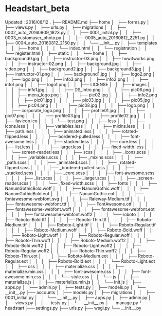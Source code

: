 # Headstart_beta

Updated : 2016/08/12
.
├── README.md
├── home
│   ├── forms.py
│   ├── views.py
│   ├── urls.py
│   ├── migrations
│   │   ├── 0002_auto_20160809_1823.py
│   │   ├── 0001_initial.py
│   │   ├── 0003_customuser_photo.py
│   │   ├── 0005_auto_20160812_2251.py
│   │   ├── 0004_auto_20160812_2150.py
│   │   └── \_\_init\_\_.py
│   ├── templates
│   │   ├── home
│   │   │   └── index.html
│   │   └── registration
│   │       └── register.html
│   ├── static
│   │   └── home
│   │       ├── background0.jpg
│   │       ├── instructor-03.png
│   │       ├── howitworks.png
│   │       ├── instructor-02.png
│   │       ├── background.jpg
│   │       ├── video.png
│   │       ├── background2.jpg
│   │       ├── background3.jpg
│   │       ├── instructor-01.png
│   │       ├── background1.jpg
│   │       ├── logo2.png
│   │       ├── logo.png
│   │       ├── info3.png
│   │       ├── info2.png
│   │       ├── info1.png
│   │       ├── logo1.png
│   │       ├── LICENSE
│   │       ├── images
│   │       │   ├── info1.jpg
│   │       │   ├── DS_intro.png
│   │       │   ├── pic06.png
│   │       │   ├── menu_logo.png
│   │       │   ├── pic02.jpg
│   │       │   ├── info2.png
│   │       │   ├── pic01.jpg
│   │       │   ├── pic03.jpg
│   │       │   ├── pic05.jpg
│   │       │   ├── pic04.png
│   │       │   ├── pic08.jpg
│   │       │   ├── logo.png
│   │       │   ├── corporate_logo.png
│   │       │   ├── profile01.jpg
│   │       │   ├── pic07.png
│   │       │   ├── profile03.jpg
│   │       │   ├── profile02.jpg
│   │       │   ├── favicon.ico
│   │       │   └── test.png
│   │       ├── less
│   │       │   ├── icons.less
│   │       │   ├── variables.less
│   │       │   ├── mixins.less
│   │       │   ├── path.less
│   │       │   ├── animated.less
│   │       │   ├── rotated-flipped.less
│   │       │   ├── bordered-pulled.less
│   │       │   ├── font-awesome.less
│   │       │   ├── stacked.less
│   │       │   ├── core.less
│   │       │   ├── list.less
│   │       │   ├── larger.less
│   │       │   ├── fixed-width.less
│   │       │   └── screen-reader.less
│   │       ├── scss
│   │       │   ├── _icons.scss
│   │       │   ├── _variables.scss
│   │       │   ├── _mixins.scss
│   │       │   ├── _path.scss
│   │       │   ├── _animated.scss
│   │       │   ├── _rotated-flipped.scss
│   │       │   ├── _bordered-pulled.scss
│   │       │   ├── _stacked.scss
│   │       │   ├── _core.scss
│   │       │   ├── font-awesome.scss
│   │       │   ├── _list.scss
│   │       │   ├── _larger.scss
│   │       │   ├── _screen-reader.scss
│   │       │   └── _fixed-width.scss
│   │       ├── fonts
│   │       │   ├── NanumGothicBold.woff
│   │       │   ├── NanumGothic.woff
│   │       │   ├── NanumGothicBold.eot
│   │       │   ├── NanumGothic.eot
│   │       │   ├── fontawesome-webfont.svg
│   │       │   ├── Raleway-Medium.ttf
│   │       │   ├── fontawesome-webfont.ttf
│   │       │   ├── FontAwesome.otf
│   │       │   ├── fontawesome-webfont.woff
│   │       │   ├── fontawesome-webfont.eot
│   │       │   ├── fontawesome-webfont.woff2
│   │       │   └── roboto
│   │       │       ├── Roboto-Bold.ttf
│   │       │       ├── Roboto-Thin.ttf
│   │       │       ├── Roboto-Medium.ttf
│   │       │       ├── Roboto-Light.ttf
│   │       │       ├── Roboto-Regular.ttf
│   │       │       ├── Roboto-Medium.woff
│   │       │       ├── Roboto-Bold.woff
│   │       │       ├── Roboto-Light.woff
│   │       │       ├── Roboto-Regular.woff
│   │       │       ├── Roboto-Thin.woff
│   │       │       ├── Roboto-Medium.woff2
│   │       │       ├── Roboto-Bold.woff2
│   │       │       ├── Roboto-Light.woff2
│   │       │       ├── Roboto-Regular.woff2
│   │       │       ├── Roboto-Thin.woff2
│   │       │       ├── Roboto-Thin.eot
│   │       │       ├── Roboto-Medium.eot
│   │       │       ├── Roboto-Regular.eot
│   │       │       ├── Roboto-Bold.eot
│   │       │       └── Roboto-Light.eot
│   │       ├── css
│   │       │   ├── materialize.css
│   │       │   ├── materialize.min.css
│   │       │   ├── font-awesome.css
│   │       │   ├── font-awesome.min.css
│   │       │   └── style.css
│   │       └── js
│   │           ├── materialize.js
│   │           ├── materialize.min.js
│   │           └── init.js
│   ├── apps.py
│   ├── admin.py
│   ├── tests.py
│   ├── models.py
│   └── \_\_init\_\_.py
├── accounts
│   ├── models.py
│   ├── migrations
│   │   ├── 0001_initial.py
│   │   └── \_\_init\_\_.py
│   ├── apps.py
│   ├── admin.py
│   ├── views.py
│   ├── tests.py
│   └── \_\_init\_\_.py
├── manage.py
└── headstart
    ├── settings.py
    ├── urls.py
    ├── wsgi.py
    └── \_\_init\_\_.py


